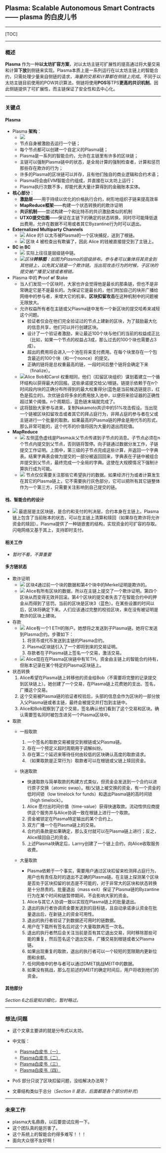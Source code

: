 ## Plasma: Scalable Autonomous Smart Contracts —— plasma 的白皮儿书

---

[TOC]

---



### 概述

**Plasma** 作为一种**以太坊扩容方案**，对以太坊主链可扩展性的提高通过将大量交易和计算**下放**到侧链来实现。Plasma本质上是一系列运行在以太坊主链上的智能合约，只需处理少量来自侧链的请求，*海量的交易和计算都在侧链上完成*。不同于以太坊主链目前使用的POW共识算法，侧链将使用**POS**等TPS**更高的共识机制**。因此侧链提供了可扩展性，而主链保证了安全性和去中心化。

---



### 关键点

#### Plasma 

- Plasma **架构**：
  - ![](https://ws4.sinaimg.cn/large/006tNbRwgy1fyfuvbvgzmj313i0dc0u8.jpg)
  - 节点自身被激励去运行一个链；
  - 每个节点都可以创建一个自定义的Plasma链；
  - Plasma是一系列的智能合约，允许在主链里有许多的区块链；
  - 主链可以强制Plasma链中的状态，是全局计算的强制检查者，计算和惩罚那些存在欺诈的行为；
  - 许多的Plasma的区块链可以并存，且有他们独自的商业逻辑和合约术语；
  - Plasma将会由EVM智能合约组成，并直接在以太坊上运行；
  - Plasma执行次数不多，却能代表大量计算得到的金融账本实体。
- **核心部分**：
  - **激励层**——用于持续以优化的价格执行合约，树形地组织子链来提高效率
  - **MapReduce框架**——构建一个状态转换的的欺诈证明
  - **共识机制**——尝试构建一个和比特币的共识激励类似的机制
  - **UTXO提交位图**——保证在主链下的确定的状态转换，同时尽可能降低退出费用，允许在数据不可用或者其它Byzantine行为时可以退出。
- **Externalized Multiparty Channels**
  - ![](https://ws2.sinaimg.cn/large/006tNbRwgy1fyfvae5ys0j318s0lutbt.jpg) Alice 的1 以太币被Plasma的一个区块捕捉，送到了根链。
  - ![](https://ws4.sinaimg.cn/large/006tNbRwgy1fygrss7j4mj31780jywhh.jpg) 区块 4 被检查出有欺骗了，因此 Alice 的钱被直接提交到了主链上。
- **BC in BC**
  - ![](https://ws1.sinaimg.cn/large/006tNbRwly1fygrvoh3dtj30u00vzmzn.jpg) 实际上往往是层级链中链。
  - ![](https://ws1.sinaimg.cn/large/006tNbRwly1fygrwwelu4j315v0u0gqg.jpg)*区块**转移图**：如图为Plasma的层级排布。参与者可以集体将其资金到其他链上，以免其父链是一个欺诈链。当出现攻击行为的时候，子区块的提交被广播至父链或者根链。*
- Plasma 中的 **P**roof **o**f **S**take
  - 当人们发现一个区块时，大家也许会觉得他是最长的那条链，但也不是非常确定它是不是最长的。为保证它是最长的，他们附加自己的块并广播给网络中的参与者，来增大它的机率。**区块扣留攻击**在这种机制中的问题被无限放大。
  - 允许权益所有者在主链或父Plasma链中发布一个新区块的提交哈希来减轻这个问题。
    - 验证者仅会在他们完全验证过的节点上建新的区块，为了鼓励最大化的信息共享，他们可以并行创建区块。
    - 设计了一个验证者激励，来让最近100个块与他们的当前的权益成正比（比如，如果一个节点的权益占3成，那么过去的100个块也需要占3成）。
    - 超出的费用将会进入一个池在将来支付费用。在每个块里存在一个包含最近的100个块（和一个nonce）的提交。
    - 正确的链将是总权重最高的链，一段时间后整个链将会确定下来（finalize）。
  - ![](https://ws2.sinaimg.cn/large/006tNbRwgy1fygsd3yb5ej310c0eqq4h.jpg)Alice Bob和Carol 权重相同，他们（扣留区块组织）谋划着建立一个循环结构以获得最大的回报。这些承诺提交给父/根链。链提示依赖于在n个时间段内块的正确分布所得到的最大权重得分(蓝色是当前候选链提示，红色是孤立的)。次优链会将多余的费用放入池中，以便将来验证器的正确性超过某个阈值。n个周期后，蓝色链末端就完成了。
  - 这将鼓励大家参与进来，复制Nakamoto共识中的51%攻击假设。当出现一个链被区块扣留攻击或者其它的拜占庭行为，非拜占庭的参与者在父或主链进行一个批量的取款。如果最高的Plasma链的押金是用代币的形式，那么非常可能的，这个代币的价值将因为大量的退出而贬值。
- **MapReduce**
  - ![](https://ws1.sinaimg.cn/large/006tNbRwgy1fygsj73khmj317s0mcq7g.jpg) 左侧蓝色虚线是Plasma从父节点传递到子节点的消息。子节点必须在n个节点内提交到父节点，否则链将暂停。向子链通过数据分发工作，子链提交工作证明。上图中，第三级的子节点完成这些计算，并返回一个字典表。结果字典表会做为提交的一部分被返回回来，字典表在子链中被组合并提交到父节点，最终完成一个全局的字典。这使在大规模情况下强制计算执行成为可能。
  - ![](https://ws1.sinaimg.cn/large/006tNbRwgy1fygsl3tbp5j31100pcwgy.jpg) 节点仅仅需要关注那些它希望执行的数据。如果经济行为或者计算发生在其它的Plasma链上，它不需要执行灰色部分，它可以把所有其它链整体作为一个第三方，只需要关注影响到自己提交的链。



#### 栈、智能合约的设计

- ![](https://ws3.sinaimg.cn/large/006tNbRwly1fygspzyd6ej30si0kgwfo.jpg) 最底层是主区块链，是合约和支付的判决层，合约本身在主链上。Plasma链上包含了当前账本的状态，可以在主链上清算和赎回（如果存在欺诈将允许资金的赎回）。Plasma提供了一种链嵌套的结构，实现资金的可扩容的存取。闪电网络又基于其上，支持即时支付。 



#### 相关工作

- *暂时不看，不算重要*



#### 多方链状态

- 欺诈证明 
  - ![](https://ws4.sinaimg.cn/large/006tNbRwly1fygujt4d69j30z60aet9q.jpg) 区块4通过前一个块的数据和第4个块中的Merkel证明是欺诈的。
  - ![](https://ws1.sinaimg.cn/large/006tNbRwgy1fygulpljioj30xk0g2myr.jpg) Alice有所有区块的数据，所以在主链上提交了一个欺诈证明。第四个区块从而变得无效并回滚。第4个区块的提交者失去了在智能合约中的押金从而得到了惩罚。当前的区块是区块3（蓝色）。在某些设置的时间以后，区块将确定下来。人们应该通过完整的校验区块，来在没有被证明是欺诈的区块上建块。
- 存款
  - ![](https://ws1.sinaimg.cn/large/006tNbRwly1fyguo43r42j30t80f8dgd.jpg) Alice有一个1 ETH的账户。她想将之发送到子Plasma链。她将它发送到Plasma合约。步骤如下：
    1. 将货币或代币发送到主链的Plasma合约。
    2. Plasma区块链引入了一个即将到来的交易证明。
    3. 存款者在子Plasma链上签名一个交易，激活交易。
  - ![](https://ws1.sinaimg.cn/large/006tNbRwgy1fyguqqczywj30qm0f4mxz.jpg) Alice现在在Plasma区块链中有1ETH。资金由主链上的智能合约持有，但账本记录在某个特定的Plasma区块链上。
- 状态转换
  1. Alice希望在Plasma链上转移他的资金给Bob（不需要将完整的记录提交到区块链上）。她创建了一个交易，在Plasma链上花费她的支出、签名，广播这个交易。
  2. 这个交易被Plasma链的验证者校验后，头部的信息会作为区块的一部分放入父Plasma链或者主链，最终会被提交并打包到主链中。
  3. Alice和Bob观察到了这个交易，签名确认他们看到了这个交易和区块。确认需要签名同时被包含进另一个Plasma区块中。
- 取款
  - 一般取款
    1. 一个签名的取款交易被提交到根链或父Plasma链。
    2. 存在一个预定义超时周期用于调解纠纷。
    3. 存在第二个延迟来等待任何由较低的区块确认高度的取款请求。
    4. （如果取款是正常行为）取款者可以在根链或父链上赎回资金。

  - 快速取款

    - 快速取款与简单取款的构建方式类似，但资金会发送到一个合约以进行原子交换（atomic swap）。根/父链上被交换的资金，有一个资金的低时间锁（low timelock for funds）和退出Plasma链的高时间锁（high timelock）。

    1. Alice 愿付出时间价值（time-value）获得快速取款。流动性供应商提供这个服务并与Alice协调一致在根链上进行一个取款。
    2. 资金被锁定在Plasma特定输出的某个合约上。
    3. 双方广播一个在Plasma链上的交易。
    4. 合约的条款是如果确定，那么支付就可以在Plasma链上进行；反之，Alice赎回自己的资金。
    5. 上述Plasma块确定后，Larrry创建了一个链上合约，向Alice收取服务收费。

  - 大量取款

    - Plasma依赖于一个事实，需要用户通过区块扣留来检测拜占庭行为，用户也有责任及时的退出不正确的Plasma链。在主链上探测某个区块是否处于区块扣留的状态是不可能的，对于非常大的区块和状态转换是十分昂贵的。批量退出（mass exit）保证了Plasma链的Byzantine行为在某个时间和链暂停期间，不会影响大家的资金。

    1. Alice与其它人协调一致以实现在Plasma链上的批量退出。
    2. 退出的执行者协调资金要发送到的目标链，且自动承诺承认资金在批量退出后，在新链上的资金可用性。
    3. 退出的执行者验证了到数据还可用时的链数据。
    4. 用户在下载所有签名后对这个大量取款再签一次名。
    5. 退出的执行者然后会关注当前是否有其它退出交易，同时移除那些可能的重复，然后签名这个退出交易，广播交易到根链或者父Plasma链。
    6. 如果出现重复的取款，退出的执行者可以一个较短的宽限期内更新位图和余额。
    7. 任何网络中的参与者可以通过DMET挑战MEIT中的数据。
    8. 如果没有挑战，那么在前述的MEIT的确定时间后，用户将收到他们的资金。



#### 其他部分

*Section 6之后是知识细化，暂时略过。*



---

### 想法/问题

- 这个文章主要讲的就是分布式以太坊。
- 中文版：

  -  [Plasma白皮书（一）](http://me.tryblockchain.org/blockchain-ethereum-plasma-whitepaper.html)
  -  [Plasma白皮书（二）](http://me.tryblockchain.org/blockchain-ethereum-plasma-whitepaper-2.html)
  -  [Plasma白皮书（三）](http://me.tryblockchain.org/ethereum-blockchain-plasma-whitepaper3.html)
  -  [Plasma白皮书（四）](http://me.tryblockchain.org/blockchain-plasma-whitepaper-4.html)
- PoS 部分只说了区块扣留问题，没给解决办法啊？
- 文章结构类似于总分（*Section II 是总，后面都是各个部分的补充*）



---

### 未来工作

- plasma大名鼎鼎，以后要尝试应用一下。
- 这个团队真的是厉害了。
- 这个系统上的智能合约得多难写！！！
- 面向大众很不友好啊！



---




